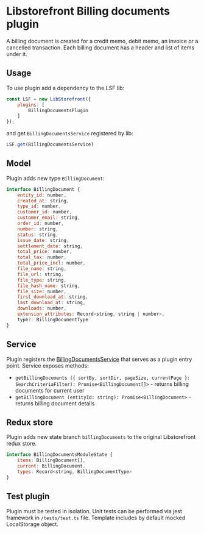 # Libstorefront Billing documents plugin
A billing document is created for a credit memo, debit memo, an invoice or a cancelled transaction. 
Each billing document has a header and list of items under it.

## Usage
To use plugin add a dependency to the LSF lib:
```javascript
const LSF = new LibStorefront({
    plugins: [
        BillingDocumentsPlugin
    ]
});
```

and get `BillingDocumentsService` registered by lib:
```javascript
LSF.get(BillingDocumentsService)
```
## Model
Plugin adds new type `BillingDocument`:
```javascript
interface BillingDocument {
    entity_id: number,
    created_at: string,
    type_id: number,
    customer_id: number,
    customer_email: string,
    order_id: number,
    number: string,
    status: string,
    issue_date: string,
    settlement_date: string,
    total_price: number,
    total_tax: number,
    total_price_incl: number,
    file_name: string,
    file_url: string,
    file_type: string,
    file_hash_name: string,
    file_size: number,
    first_download_at: string,
    last_download_at: string,
    downloads: number,
    extension_attributes: Record<string, string | number>,
    type?: BillingDocumentType
}
```

## Service
Plugin registers the [BillingDocumentsService](https://gitlab.grupakmk.pl/internal/frontend/api/addons/libstorefront-addons/libstorefront-store-credit-plugin/-/blob/master/src/service/index.ts) that serves as a plugin entry point.
Service exposes methods:
* `getBillingDocuments ({ sortBy, sortDir, pageSize, currentPage }: SearchCriteriaFilter): Promise<BillingDocument[]>` - returns billing documents for current user
* `getBillingDocument (entityId: string): Promise<BillingDocument>` - returns billing document details

## Redux store 
Plugin adds new state branch `billingDocuments` to the original Libstorefront redux store.
```javascript
interface BillingDocumentsModuleState {
    items: BillingDocument[],
    current: BillingDocument,
    types: Record<string, BillingDocumentType>
}
```

## Test plugin
Plugin must be tested in isolation. Unit tests can be performed via jest framework
in `/tests/test.ts` file.
Template includes by default mocked LocalStorage object.
